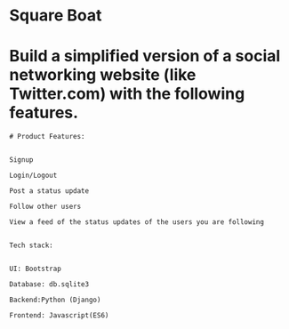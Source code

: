 # Square Boat

# Build a simplified version of a social networking website (like Twitter.com) with the following features.


    # Product Features:


    Signup

    Login/Logout

    Post a status update

    Follow other users

    View a feed of the status updates of the users you are following


    Tech stack:


    UI: Bootstrap

    Database: db.sqlite3

    Backend:Python (Django)

    Frontend: Javascript(ES6)

